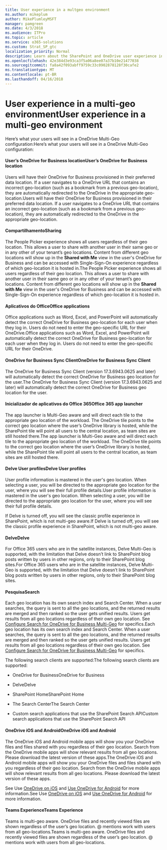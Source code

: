 ```yaml
---
title: User experience in a multgeo environment
ms.author: mikeplum
author: MikePlumleyMSFT
manager: pamgreen
ms.date: 4/3/2018
ms.audience: ITPro
ms.topic: article
ms.service: o365-solutions
ms.custom: Strat_SP_gtc
localization_priority: Normal
description: Learn about the SharePoint and OneDrive user experience in a multi-geo environment.
ms.openlocfilehash: 42e384d3e93ca3f5a06a8ee07a37b10e21477038
ms.sourcegitcommit: fa8a42f093abff9759c33c0902878128f30cafe2
ms.translationtype: MT
ms.contentlocale: pt-BR
ms.lasthandoff: 04/16/2018
---
```

# <a name="user-experience-in-a-multi-geo-environment"></a><span data-ttu-id="944fc-103">User experience in a multi-geo environment</span><span class="sxs-lookup"><span data-stu-id="944fc-103">User experience in a multi-geo environment</span></span>

<span data-ttu-id="944fc-104">Here’s what your users will see in a OneDrive Multi-Geo configuration:</span><span class="sxs-lookup"><span data-stu-id="944fc-104">Here’s what your users will see in a OneDrive Multi-Geo configuration:</span></span>

#### <a name="users-onedrive-for-business-location"></a><span data-ttu-id="944fc-105">User’s OneDrive for Business location</span><span class="sxs-lookup"><span data-stu-id="944fc-105">User’s OneDrive for Business location</span></span>

<span data-ttu-id="944fc-p101">Users will have their OneDrive for Business provisioned in their preferred data location. If a user navigates to a OneDrive URL that contains an incorrect geo-location (such as a bookmark from a previous geo-location), they are automatically redirected to the OneDrive in the appropriate geo-location.</span><span class="sxs-lookup"><span data-stu-id="944fc-p101">Users will have their OneDrive for Business provisioned in their preferred data location. If a user navigates to a OneDrive URL that contains an incorrect geo-location (such as a bookmark from a previous geo-location), they are automatically redirected to the OneDrive in the appropriate geo-location.</span></span>

#### <a name="sharing"></a><span data-ttu-id="944fc-108">Compartilhamento</span><span class="sxs-lookup"><span data-stu-id="944fc-108">Sharing</span></span>

<span data-ttu-id="944fc-p102">The People Picker experience shows all users regardless of their geo location. This allows a user to share with another user in their same geo or in any other of your tenant’s geo locations. Content from different geo locations will show up in the **Shared with Me** view in the user's OneDrive for Business and can be accessed with Single-Sign-On experience regardless of which geo-location it is hosted in.</span><span class="sxs-lookup"><span data-stu-id="944fc-p102">The People Picker experience shows all users regardless of their geo location. This allows a user to share with another user in their same geo or in any other of your tenant’s geo locations. Content from different geo locations will show up in the **Shared with Me** view in the user's OneDrive for Business and can be accessed with Single-Sign-On experience regardless of which geo-location it is hosted in.</span></span>

#### <a name="office-applications"></a><span data-ttu-id="944fc-112">Aplicativos do Office</span><span class="sxs-lookup"><span data-stu-id="944fc-112">Office applications</span></span>

<span data-ttu-id="944fc-p103">Office applications such as Word, Excel, and PowerPoint will automatically detect the correct OneDrive for Business geo-location for each user when they log in. Users do not need to enter the geo-specific URL for their OneDrive.</span><span class="sxs-lookup"><span data-stu-id="944fc-p103">Office applications such as Word, Excel, and PowerPoint will automatically detect the correct OneDrive for Business geo-location for each user when they log in. Users do not need to enter the geo-specific URL for their OneDrive.</span></span>

#### <a name="onedrive-for-business-sync-client"></a><span data-ttu-id="944fc-115">OneDrive for Business Sync Client</span><span class="sxs-lookup"><span data-stu-id="944fc-115">OneDrive for Business Sync Client</span></span>

<span data-ttu-id="944fc-116">The OneDrive for Business Sync Client (version 17.3.6943.0625 and later) will automatically detect the correct OneDrive for Business geo location for the user.</span><span class="sxs-lookup"><span data-stu-id="944fc-116">The OneDrive for Business Sync Client (version 17.3.6943.0625 and later) will automatically detect the correct OneDrive for Business geo location for the user.</span></span>

#### <a name="office-365-app-launcher"></a><span data-ttu-id="944fc-117">Inicializador de aplicativos do Office 365</span><span class="sxs-lookup"><span data-stu-id="944fc-117">Office 365 app launcher</span></span>

<span data-ttu-id="944fc-p104">The app launcher is Multi-Geo aware and will direct each tile to the appropriate geo location of the workload. The OneDrive tile points to the correct geo location where the user’s OneDrive library is hosted, while the SharePoint tile will point all users to the central location, as team sites are still hosted there.</span><span class="sxs-lookup"><span data-stu-id="944fc-p104">The app launcher is Multi-Geo aware and will direct each tile to the appropriate geo location of the workload. The OneDrive tile points to the correct geo location where the user’s OneDrive library is hosted, while the SharePoint tile will point all users to the central location, as team sites are still hosted there.</span></span>

#### <a name="delve-user-profiles"></a><span data-ttu-id="944fc-120">Delve User profiles</span><span class="sxs-lookup"><span data-stu-id="944fc-120">Delve User profiles</span></span>

<span data-ttu-id="944fc-p105">User profile information is mastered in the user's geo location. When selecting a user, you will be directed to the appropriate geo location for the user, where you will see their full profile details.</span><span class="sxs-lookup"><span data-stu-id="944fc-p105">User profile information is mastered in the user's geo location. When selecting a user, you will be directed to the appropriate geo location for the user, where you will see their full profile details.</span></span>

<span data-ttu-id="944fc-123">If Delve is turned off, you will see the classic profile experience in SharePoint, which is not multi-geo aware.</span><span class="sxs-lookup"><span data-stu-id="944fc-123">If Delve is turned off, you will see the classic profile experience in SharePoint, which is not multi-geo aware.</span></span>

#### <a name="delve"></a><span data-ttu-id="944fc-124">Delve</span><span class="sxs-lookup"><span data-stu-id="944fc-124">Delve</span></span>

<span data-ttu-id="944fc-125">For Office 365 users who are in the satellite instances, Delve Multi-Geo is supported, with the limitation that Delve doesn’t link to SharePoint blog posts written by users in other regions, only to their SharePoint blog sites.</span><span class="sxs-lookup"><span data-stu-id="944fc-125">For Office 365 users who are in the satellite instances, Delve Multi-Geo is supported, with the limitation that Delve doesn’t link to SharePoint blog posts written by users in other regions, only to their SharePoint blog sites.</span></span>

#### <a name="search"></a><span data-ttu-id="944fc-126">Pesquisa</span><span class="sxs-lookup"><span data-stu-id="944fc-126">Search</span></span>

<span data-ttu-id="944fc-p106">Each geo location has its own search index and Search Center. When a user searches, the query is sent to all the geo locations, and the returned results are merged and then ranked so the user gets unified results. Users get results from all geo locations regardless of their own geo location. See [Configure Search for OneDrive for Business Multi-Geo](configure-search-for-multi-geo.md) for specifics.</span><span class="sxs-lookup"><span data-stu-id="944fc-p106">Each geo location has its own search index and Search Center. When a user searches, the query is sent to all the geo locations, and the returned results are merged and then ranked so the user gets unified results. Users get results from all geo locations regardless of their own geo location. See [Configure Search for OneDrive for Business Multi-Geo](configure-search-for-multi-geo.md) for specifics.</span></span>

<span data-ttu-id="944fc-131">The following search clients are supported:</span><span class="sxs-lookup"><span data-stu-id="944fc-131">The following search clients are supported:</span></span>

-   <span data-ttu-id="944fc-132">OneDrive for Business</span><span class="sxs-lookup"><span data-stu-id="944fc-132">OneDrive for Business</span></span>

-   <span data-ttu-id="944fc-133">Delve</span><span class="sxs-lookup"><span data-stu-id="944fc-133">Delve</span></span>

-   <span data-ttu-id="944fc-134">SharePoint Home</span><span class="sxs-lookup"><span data-stu-id="944fc-134">SharePoint Home</span></span>

-   <span data-ttu-id="944fc-135">The Search Center</span><span class="sxs-lookup"><span data-stu-id="944fc-135">The Search Center</span></span>

-   <span data-ttu-id="944fc-136">Custom search applications that use the SharePoint Search API</span><span class="sxs-lookup"><span data-stu-id="944fc-136">Custom search applications that use the SharePoint Search API</span></span>

#### <a name="onedrive-ios-and-android"></a><span data-ttu-id="944fc-137">OneDrive iOS and Android</span><span class="sxs-lookup"><span data-stu-id="944fc-137">OneDrive iOS and Android</span></span> 

<span data-ttu-id="944fc-p107">The OneDrive iOS and Android mobile apps will show you your OneDrive files and files shared with you regardless of their geo location. Search from the OneDrive mobile apps will show relevant results from all geo locations. Please download the latest version of these apps.</span><span class="sxs-lookup"><span data-stu-id="944fc-p107">The OneDrive iOS and Android mobile apps will show you your OneDrive files and files shared with you regardless of their geo location. Search from the OneDrive mobile apps will show relevant results from all geo locations. Please download the latest version of these apps.</span></span>

<span data-ttu-id="944fc-141">See Use [OneDrive on iOS](https://support.office.com/article/08d5c5b2-ccc6-40eb-a244-fe3597a3c247) and [Use OneDrive for Android](https://support.office.com/article/eee1d31c-792d-41d4-8132-f9621b39eb36) for more information.</span><span class="sxs-lookup"><span data-stu-id="944fc-141">See Use [OneDrive on iOS](https://support.office.com/article/08d5c5b2-ccc6-40eb-a244-fe3597a3c247) and [Use OneDrive for Android](https://support.office.com/article/eee1d31c-792d-41d4-8132-f9621b39eb36) for more information.</span></span>

#### <a name="teams-experience"></a><span data-ttu-id="944fc-142">Teams Experience</span><span class="sxs-lookup"><span data-stu-id="944fc-142">Teams Experience</span></span>

<span data-ttu-id="944fc-p108">Teams is multi-geo aware. OneDrive files and recently viewed files are shown regardless of the user’s geo location. @ mentions work with users from all geo-locations.</span><span class="sxs-lookup"><span data-stu-id="944fc-p108">Teams is multi-geo aware. OneDrive files and recently viewed files are shown regardless of the user’s geo location. @ mentions work with users from all geo-locations.</span></span>

